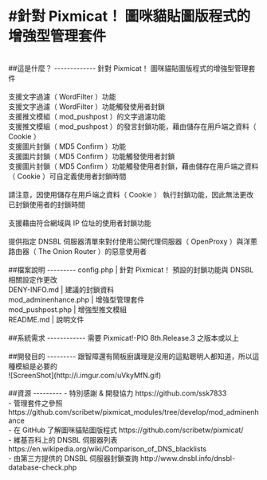 #針對 Pixmicat！ 圖咪貓貼圖版程式的增強型管理套件 
========
<br>
##這是什麼？
-------------
針對 Pixmicat！ 圖咪貓貼圖版程式的增強型管理套件 <br>
<br>
支援文字過濾（ WordFilter ）功能<br>
支援文字過濾（ WordFilter ）功能觸發使用者封鎖<br>
支援推文模組（ mod_pushpost ）的文字過濾功能<br>
支援推文模組（ mod_pushpost ）的發言封鎖功能，藉由儲存在用戶端之資料（ Cookie ）<br>
支援圖片封鎖（ MD5 Confirm ）功能<br>
支援圖片封鎖（ MD5 Confirm ）功能觸發使用者封鎖<br>
支援圖片封鎖（ MD5 Confirm ）功能觸發使用者封鎖，藉由儲存在用戶端之資料（ Cookie ）可自定義使用者封鎖時間<br>
<br>
請注意，因使用儲存在用戶端之資料（ Cookie ） 執行封鎖功能，因此無法更改已封鎖使用者的封鎖時間<br>
<br>
支援藉由符合網域與 IP 位址的使用者封鎖功能<br>
<br>
提供指定 DNSBL 伺服器清單來對付使用公開代理伺服器（ OpenProxy ）與洋蔥路由器（ The Onion Router ）的惡意使用者<br>
<br>
##檔案說明
---------
config.php | 針對 Pixmicat！ 預設的封鎖功能與 DNSBL 相關設定作更改<br>
DENY-INFO.md | 建議的封鎖資料 <br>
mod_adminenhance.php | 增強型管理套件<br>
mod_pushpost.php | 增強型推文模組<br>
README.md | 說明文件<br>
<br>
##系統需求
------------
需要 Pixmicat!-PIO 8th.Release.3 之版本或以上<br>
<br>
##開發目的
---------
跟智障還有鬧板廚講理是沒用的這點聰明人都知道，所以這種模組是必要的<br>
![ScreenShot](http://i.imgur.com/uVkyMfN.gif)<br>
<br>
##資源
---------
- 特別感謝 & 開發協力 https://github.com/ssk7833<br>
- 管理套件之參照 https://github.com/scribetw/pixmicat_modules/tree/develop/mod_adminenhance<br>
- 在 GitHub 了解圖咪貓貼圖版程式 https://github.com/scribetw/pixmicat/<br>
- 維基百科上的 DNSBL 伺服器列表 https://en.wikipedia.org/wiki/Comparison_of_DNS_blacklists<br>
- 由第三方提供的 DNSBL 伺服器封鎖查詢 http://www.dnsbl.info/dnsbl-database-check.php<br>